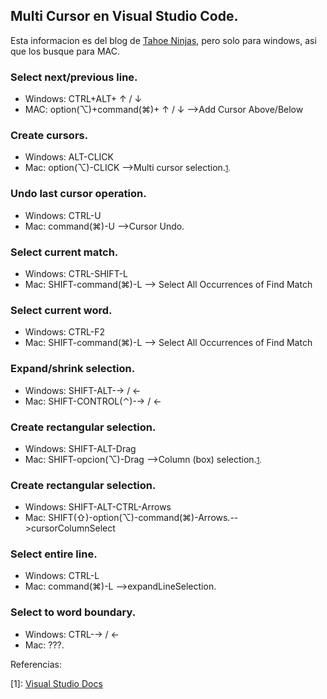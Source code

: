 ## Multi Cursor en Visual Studio Code.

Esta informacion es del blog de [Tahoe Ninjas](https://tahoeninjas.blog/2019/03/30/multi-cursor-editing-in-visual-studio-code/), pero solo para windows, asi que los busque para MAC.

### Select next/previous line.

- Windows: CTRL+ALT+ ↑ / ↓
- MAC: option(⌥)+command(⌘)+ ↑ / ↓ -->Add Cursor Above/Below

### Create cursors.

- Windows: ALT-CLICK
- Mac: option(⌥)-CLICK -->Multi cursor selection.<small>[1](#referencia).</small>

### Undo last cursor operation.

- Windows: CTRL-U
- Mac: command(⌘)-U -->Cursor Undo.

### Select current match.

- Windows: CTRL-SHIFT-L
- Mac: SHIFT-command(⌘)-L --> Select All Occurrences of Find Match

### Select current word.

- Windows: CTRL-F2
- Mac: SHIFT-command(⌘)-L --> Select All Occurrences of Find Match

### Expand/shrink selection.

- Windows: SHIFT-ALT-→ / ←
- Mac: SHIFT-CONTROL(⌃)-→ / ← 

### Create rectangular selection.

- Windows: SHIFT-ALT-Drag
- Mac: SHIFT-opcion(⌥)-Drag -->Column (box) selection.<small>[1](#referencia).</small>

### Create rectangular selection.

- Windows: SHIFT-ALT-CTRL-Arrows
- Mac: SHIFT(⇧)-option(⌥)-command(⌘)-Arrows.-->cursorColumnSelect

### Select entire line.

- Windows: CTRL-L
- Mac: command(⌘)-L -->expandLineSelection.

### Select to word boundary.

- Windows: CTRL-→ / ←
- Mac: ???.


<a name="referencia"></a>
Referencias:

[1]: [Visual Studio Docs](https://code.visualstudio.com/docs/getstarted/tips-and-tricks)